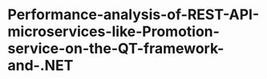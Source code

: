 # Performance-analysis-of-REST-API-microservices-like-Promotion-service-on-the-QT-framework-and-.NET